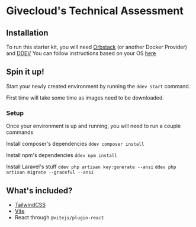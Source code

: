 # Givecloud's Technical Assessment


## Installation

To run this starter kit, you will need [Orbstack](https://orbstack.dev/) (or another Docker Provider) and [DDEV](https://ddev.readthedocs.io/)
You can follow instructions based on your OS [here](https://ddev.readthedocs.io/en/stable/users/install/ddev-installation/)

## Spin it up!
Start your newly created environment by running the `ddev start` command.

First time will take some time as images need to be downloaded.

### Setup
Once your environment is up and running, you will need to run a couple commands

Install composer's dependencies
`ddev composer install`

Install npm's dependencies
`ddev npm install` 

Install Laravel's stuff
`ddev php artisan key:generate --ansi`
`ddev php artisan migrate --graceful --ansi` 

## What's included?

- [TailwindCSS](https://tailwindcss.com/docs)
- [Vite](https://vite.dev/)
- React through `@vitejs/plugin-react` 





